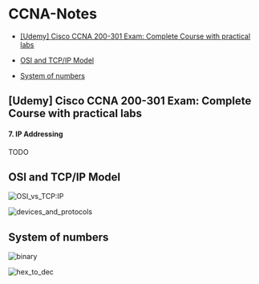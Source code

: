 # CCNA-Notes

- [[Udemy] Cisco CCNA 200-301 Exam: Complete Course with practical labs](#udemy-cisco-ccna-200-301-exam-complete-course-with-practical-labs)

- [OSI and TCP/IP Model](#osi-and-tcpip-model)
- [System of numbers](#system-of-numbers)

## [Udemy] Cisco CCNA 200-301 Exam: Complete Course with practical labs

#### 7. IP Addressing

TODO

## OSI and TCP/IP Model

![OSI_vs_TCP:IP](https://user-images.githubusercontent.com/3635470/129393273-00382e7d-bb59-4e9e-bf62-fe2354191927.png)

![devices_and_protocols](https://user-images.githubusercontent.com/3635470/129393473-2982685b-3b8a-4bb5-96b9-664db4d5cc87.png)

## System of numbers

![binary](https://user-images.githubusercontent.com/3635470/129386551-927c2f1a-2f11-4d2c-96bd-c4b8ab480f92.png)

![hex_to_dec](https://user-images.githubusercontent.com/3635470/129386573-119533e3-5d1b-4c76-b34b-71e123f8c0dc.png)
